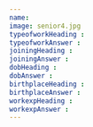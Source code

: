 ```yaml
---
name: 
image: senior4.jpg
typeofworkHeading :
typeofworkAnswer :
joiningHeading : 
joiningAnswer : 
dobHeading : 
dobAnswer : 
birthplaceHeading : 
birthplaceAnswer : 
workexpHeading : 
workexpAnswer :
---
```



